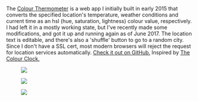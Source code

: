 The <a terget='_blank' href='http://www.adamthompson.ca/ColourThermometer'>Colour Thermometer</a> is a web app I initially built in early 2015 that converts the specified location's temperature, weather conditions and current time as an hsl (hue, saturation, lightness) colour value, respectively. I had left it in a mostly working state, but I've recently made some modifications, and got it up and running again as of June 2017. The location text is editable, and there's also a 'shuffle' button to go to a random city. Since I don't have a SSL cert, most modern browsers will reject the request for location services automatically. <a href='https://github.com/Adam93MT/ColourThermometer'>Check it out on GitHub.</a> Inspired by <a href='http://thecolourclock.co.uk' target='_blank'>The Colour Clock.</a>

<figure class='folio_image' id='img1'>
	<a target='_blank'>
		<img src='../includes/portfolio_images/colourtherm/CTherm_Toronto-wallpaper.png'>
	</a>
<figcaption></figcaption>
</figure>

<figure class='folio_image' id='img1'>
	<a target='_blank'>
		<img src='../includes/portfolio_images/colourtherm/CTherm_Paris-wallpaper.png'>
	</a>
<figcaption></figcaption>
</figure>

<figure class='folio_image' id='img1'>
	<a target='_blank'>
		<img src='../includes/portfolio_images/colourtherm/CTherm_Singapore-wallpaper.png'>
	</a>
<figcaption></figcaption>
</figure>